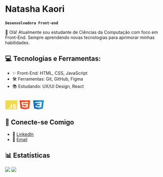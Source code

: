 # Natasha Kaori

**`Desenvolvedora Front-end`**

👋 Olá! Atualmente sou estudante de Ciências da Computação com foco em Front-End. Sempre aprendendo novas tecnologias para aprimorar minhas habilidades.


## 💻 Tecnologias e Ferramentas:

- ✨ Front-End: HTML, CSS, JavaScript
- 🛠️ Ferramentas: Git, GitHub, Figma
- 📚 Estudando: UX/UI Design, React

<div style="display: inline_block"><br>
  <img align="center" alt="kaori-Js" height="30" width="40" src="https://raw.githubusercontent.com/devicons/devicon/master/icons/javascript/javascript-plain.svg">
  <img align="center" alt="kaori-HTML" height="30" width="40" src="https://raw.githubusercontent.com/devicons/devicon/master/icons/html5/html5-original.svg">
  <img align="center" alt="kaori-CSS" height="30" width="40" src="https://raw.githubusercontent.com/devicons/devicon/master/icons/css3/css3-original.svg">
</div>

## 👥 Conecte-se Comigo

- 🔗 [LinkedIn](https://www.linkedin.com/in/natasha-yonamine/)
- 📧 [Email](mailto:natashayonamine@gmail.com)

## 📊 Estatísticas

<div align="left">
  <img height="150em" src="https://github-readme-stats.vercel.app/api?username=natashayasu&show_icons=true&theme=dracula" />
  <img height="150em" src="https://github-readme-stats.vercel.app/api/top-langs/?username=natashayasu&layout=compact&theme=dracula" />
</div>
